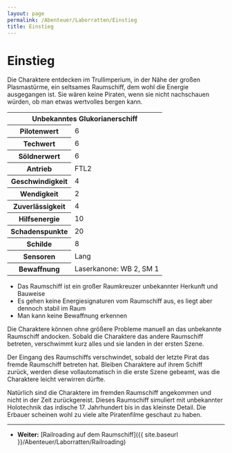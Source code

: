 ```yaml
---
layout: page
permalink: /Abenteuer/Laborratten/Einstieg
title: Einstieg
---
```


# Einstieg

Die Charaktere entdecken im Trullimperium, in der Nähe der großen Plasmastürme, ein seltsames Raumschiff, dem wohl die Energie ausgegangen ist. Sie wären keine Piraten, wenn sie nicht nachschauen würden, ob man etwas wertvolles bergen kann.

<table>
<tbody>
<tr><th colspan="2">Unbekanntes Glukorianerschiff</th></tr>
<tr><th>Pilotenwert</th><td>6</td></tr>
<tr><th>Techwert</th><td>6</td></tr>
<tr><th>Söldnerwert</th><td>6</td></tr>
<tr><th>Antrieb</th><td>FTL2</td></tr>
<tr><th>Geschwindigkeit</th><td>4</td></tr>
<tr><th>Wendigkeit</th><td>2</td></tr>
<tr><th>Zuverlässigkeit</th><td>4</td></tr>
<tr><th>Hilfsenergie</th><td>10</td></tr>
<tr><th>Schadenspunkte</th><td>20</td></tr>
<tr><th>Schilde</th><td>8</td></tr>
<tr><th>Sensoren</th><td>Lang</td></tr>
<tr><th>Bewaffnung</th><td>Laserkanone: WB 2, SM 1</td></tr>
</tbody>
</table>

- Das Raumschiff ist ein großer Raumkreuzer unbekannter Herkunft und Bauweise
- Es gehen keine Energiesignaturen vom Raumschiff aus, es liegt aber dennoch stabil im Raum
- Man kann keine Bewaffnung erkennen

Die Charaktere können ohne größere Probleme manuell an das unbekannte Raumschiff andocken. Sobald die Charaktere das andere Raumschiff betreten, verschwimmt kurz alles und sie landen in der ersten Szene.

Der Eingang des Raumschiffs verschwindet, sobald der letzte Pirat das fremde Raumschiff betreten hat. Bleiben Charaktere auf ihrem Schiff zurück, werden diese vollautomatisch in die erste Szene gebeamt, was die Charaktere leicht verwirren dürfte.

Natürlich sind die Charaktere im fremden Raumschiff angekommen und nicht in der Zeit zurückgereist. Dieses Raumschiff simuliert mit unbekannter Holotechnik das irdische 17. Jahrhundert bis in das kleinste Detail. Die Erbauer scheinen wohl zu viele alte Piratenfilme geschaut zu haben.

***

- **Weiter:** [Railroading auf dem Raumschiff]({{ site.baseurl }}/Abenteuer/Laborratten/Railroading)
